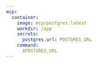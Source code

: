 ```yaml
---
mcp:
  container:
    image: mcp/postgres:latest
    workdir: /app
    secrets:
      postgres.url: POSTGRES_URL
    command:
      $POSTGRES_URL
---
```

